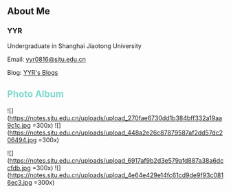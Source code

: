 ## About Me
### YYR
Undergraduate in Shanghai Jiaotong University

Email: yyr0816@sjtu.edu.cn

Blog: [YYR's Blogs](https://ad2266.github.io/jekyll_demo/)

## <font color=#81D8D0>Photo Album </font>
![](https://notes.sjtu.edu.cn/uploads/upload_270fae6730dd1b384bff332a19aa9c1c.jpg =300x)  ![](https://notes.sjtu.edu.cn/uploads/upload_448a2e26c87879587af2dd57dc206494.jpg =300x)

![](https://notes.sjtu.edu.cn/uploads/upload_6917af9b2d3e579afd887a38a6dccfdb.jpg =300x) ![](https://notes.sjtu.edu.cn/uploads/upload_4e64e429e14fc61cd9de9f93c0816ec3.jpg =300x)
